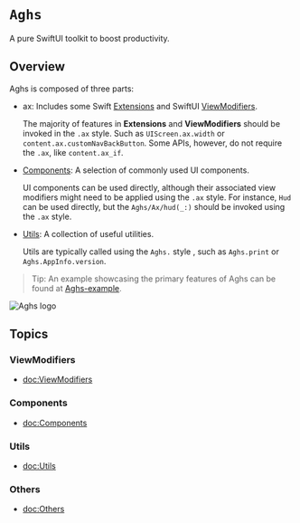 # ``Aghs``

A pure SwiftUI toolkit to boost productivity.

## Overview

Aghs is composed of three parts:

- ax: Includes some Swift [Extensions](<doc:Extensions>) and SwiftUI [ViewModifiers](<doc:ViewModifiers>). 

  The majority of features in **Extensions** and **ViewModifiers** should be invoked in the `.ax` style. Such as `UIScreen.ax.width` or `content.ax.customNavBackButton`. Some APIs, however, do not require the `.ax`, like `content.ax_if`.

- [Components](<doc:Components>): A selection of commonly used UI components.

  UI components can be used directly, although their associated view modifiers might need to be applied using the `.ax` style. For instance, ``Hud`` can be used directly, but the ``Aghs/Ax/hud(_:)`` should be invoked using the `.ax` style.

- [Utils](<doc:Utils>): A collection of useful utilities.

  Utils are typically called using the `Aghs.` style , such as `Aghs.print` or `Aghs.AppInfo.version`.

> Tip: An example showcasing the primary features of Aghs can be found at [Aghs-example](https://github.com/woter-xyz/Aghs-example).

![Aghs logo](aghs-logo.png)

## Topics

### ViewModifiers
- <doc:ViewModifiers>

### Components

- <doc:Components>

### Utils

- <doc:Utils>

### Others

- <doc:Others>

